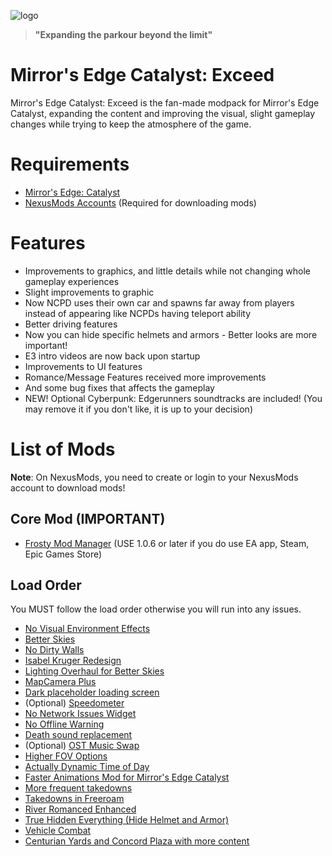 ![logo](https://user-images.githubusercontent.com/25527589/198815739-84e2597d-f58e-4288-8aab-e2a7a9380b89.png)

> **"Expanding the parkour beyond the limit"**

# Mirror's Edge Catalyst: Exceed
Mirror's Edge Catalyst: Exceed is the fan-made modpack for Mirror's Edge Catalyst, expanding the content and improving the visual, slight gameplay changes while trying to keep the atmosphere of the game.

# Requirements
* [Mirror's Edge: Catalyst](https://www.ea.com/games/mirrors-edge/mirrors-edge-catalyst)
* [NexusMods Accounts](https://www.nexusmods.com) (Required for downloading mods)

# Features
* Improvements to graphics, and little details while not changing whole gameplay experiences
* Slight improvements to graphic
* Now NCPD uses their own car and spawns far away from players instead of appearing like NCPDs having teleport ability
* Better driving features
* Now you can hide specific helmets and armors - Better looks are more important!
* E3 intro videos are now back upon startup
* Improvements to UI features
* Romance/Message Features received more improvements
* And some bug fixes that affects the gameplay
* NEW! Optional Cyberpunk: Edgerunners soundtracks are included! (You may remove it if you don't like, it is up to your decision)

# List of Mods
**Note**: On NexusMods, you need to create or login to your NexusMods account to download mods!

## Core Mod (IMPORTANT)
* [Frosty Mod Manager](https://frostytoolsuite.com/downloads.html) (USE 1.0.6 or later if you do use EA app, Steam, Epic Games Store)

## Load Order
You MUST follow the load order otherwise you will run into any issues.

* [No Visual Environment Effects](https://www.nexusmods.com/mirrorsedgecatalyst/mods/73)
* [Better Skies](https://www.nexusmods.com/mirrorsedgecatalyst/mods/39)
* [No Dirty Walls](https://www.nexusmods.com/mirrorsedgecatalyst/mods/54)
* [Isabel Kruger Redesign](https://www.nexusmods.com/mirrorsedgecatalyst/mods/135)
* [Lighting Overhaul for Better Skies](https://www.nexusmods.com/mirrorsedgecatalyst/mods/77)
* [MapCamera Plus](https://www.nexusmods.com/mirrorsedgecatalyst/mods/30)
* [Dark placeholder loading screen](https://www.nexusmods.com/mirrorsedgecatalyst/mods/140)
* (Optional) [Speedometer](https://www.nexusmods.com/mirrorsedgecatalyst/mods/152)
* [No Network Issues Widget](https://www.nexusmods.com/mirrorsedgecatalyst/mods/171)
* [No Offline Warning](https://www.nexusmods.com/mirrorsedgecatalyst/mods/174)
* [Death sound replacement](https://www.nexusmods.com/mirrorsedgecatalyst/mods/134)
* (Optional) [OST Music Swap](https://www.nexusmods.com/mirrorsedgecatalyst/mods/213)
* [Higher FOV Options](https://www.nexusmods.com/mirrorsedgecatalyst/mods/2)
* [Actually Dynamic Time of Day](https://www.nexusmods.com/mirrorsedgecatalyst/mods/91)
* [Faster Animations Mod for Mirror's Edge Catalyst](https://www.nexusmods.com/mirrorsedgecatalyst/mods/121)
* [More frequent takedowns](https://www.nexusmods.com/mirrorsedgecatalyst/mods/34)
* [Takedowns in Freeroam](https://www.nexusmods.com/mirrorsedgecatalyst/mods/44)
* [River Romanced Enhanced](https://www.nexusmods.com/cyberpunk2077/mods/4870)
* [True Hidden Everything (Hide Helmet and Armor)](https://www.nexusmods.com/cyberpunk2077/mods/2206)
* [Vehicle Combat](https://www.nexusmods.com/cyberpunk2077/mods/3815)
* [Centurian Yards and Concord Plaza with more content](https://www.nexusmods.com/mirrorsedgecatalyst/mods/205)